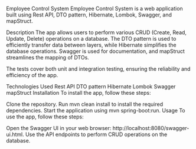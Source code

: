 Employee Control System
Employee Control System is a web application built using Rest API, DTO pattern, Hibernate, Lombok, Swagger, and mapStruct.

Description
The app allows users to perform various CRUD (Create, Read, Update, Delete) operations on a database. The DTO pattern is used to efficiently transfer data between layers, while Hibernate simplifies the database operations. Swagger is used for documentation, and mapStruct streamlines the mapping of DTOs.

The tests cover both unit and integration testing, ensuring the reliability and efficiency of the app.

Technologies Used
Rest API
DTO pattern
Hibernate
Lombok
Swagger
mapStruct
Installation
To install the app, follow these steps:

Clone the repository.
Run mvn clean install to install the required dependencies.
Start the application using mvn spring-boot:run.
Usage
To use the app, follow these steps:

Open the Swagger UI in your web browser: http://localhost:8080/swagger-ui.html.
Use the API endpoints to perform CRUD operations on the database.
